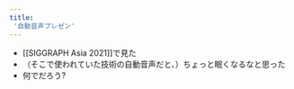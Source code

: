 ```yaml
---
title:
 '自動音声プレゼン'
---
```


- [[SIGGRAPH Asia 2021]]で見た
- （そこで使われていた技術の自動音声だと、）ちょっと眠くなるなと思った
- 何でだろう?
